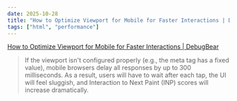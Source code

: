 ```yaml
---
date: 2025-10-28
title: "How to Optimize Viewport for Mobile for Faster Interactions | DebugBear"
tags: ["html", "performance"]
---
```


[How to Optimize Viewport for Mobile for Faster Interactions | DebugBear](https://www.debugbear.com/blog/optimize-viewport-for-mobile)

> If the viewport isn't configured properly (e.g., the meta tag has a fixed value), mobile browsers delay all responses by up to 300 milliseconds. As a result, users will have to wait after each tap, the UI will feel sluggish, and Interaction to Next Paint (INP) scores will increase dramatically.
